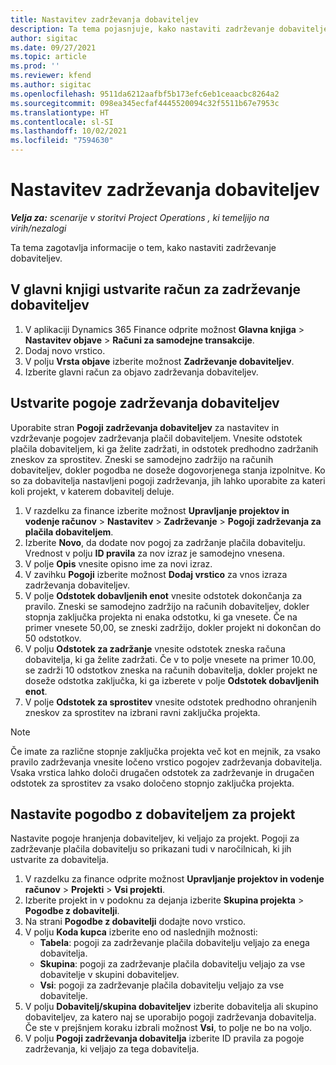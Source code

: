 ```yaml
---
title: Nastavitev zadrževanja dobaviteljev
description: Ta tema pojasnjuje, kako nastaviti zadrževanje dobaviteljev.
author: sigitac
ms.date: 09/27/2021
ms.topic: article
ms.prod: ''
ms.reviewer: kfend
ms.author: sigitac
ms.openlocfilehash: 9511da6212aafbf5b173efc6eb1ceaacbc8264a2
ms.sourcegitcommit: 098ea345ecfaf4445520094c32f5511b67e7953c
ms.translationtype: HT
ms.contentlocale: sl-SI
ms.lasthandoff: 10/02/2021
ms.locfileid: "7594630"
---
```

# <a name="set-up-vendor-retention"></a>Nastavitev zadrževanja dobaviteljev

_**Velja za:** scenarije v storitvi Project Operations , ki temeljijo na virih/nezalogi_

Ta tema zagotavlja informacije o tem, kako nastaviti zadrževanje dobaviteljev.

## <a name="set-up-a-vendor-retention-account-in-general-ledger"></a>V glavni knjigi ustvarite račun za zadrževanje dobaviteljev

1. V aplikaciji Dynamics 365 Finance odprite možnost **Glavna knjiga** > **Nastavitev objave** > **Računi za samodejne transakcije**.
2. Dodaj novo vrstico.
3. V polju **Vrsta objave** izberite možnost **Zadrževanje dobaviteljev**.
4. Izberite glavni račun za objavo zadrževanja dobaviteljev.

## <a name="create-vendor-retention-terms"></a>Ustvarite pogoje zadrževanja dobaviteljev

Uporabite stran **Pogoji zadrževanja dobaviteljev** za nastavitev in vzdrževanje pogojev zadrževanja plačil dobaviteljem. Vnesite odstotek plačila dobaviteljem, ki ga želite zadržati, in odstotek predhodno zadržanih zneskov za sprostitev. Zneski se samodejno zadržijo na računih dobaviteljev, dokler pogodba ne doseže dogovorjenega stanja izpolnitve. Ko so za dobavitelja nastavljeni pogoji zadrževanja, jih lahko uporabite za kateri koli projekt, v katerem dobavitelj deluje.

1. V razdelku za finance izberite možnost **Upravljanje projektov in vodenje računov** > **Nastavitev** > **Zadrževanje** > **Pogoji zadrževanja za plačila dobaviteljem**.
2. Izberite **Novo**, da dodate nov pogoj za zadržanje plačila dobavitelju. Vrednost v polju **ID pravila** za nov izraz je samodejno vnesena. 
3. V polje **Opis** vnesite opisno ime za novi izraz.
4. V zavihku **Pogoji** izberite možnost **Dodaj vrstico** za vnos izraza zadrževanja dobaviteljev.
5. V polje **Odstotek dobavljenih enot** vnesite odstotek dokončanja za pravilo. Zneski se samodejno zadržijo na računih dobaviteljev, dokler stopnja zaključka projekta ni enaka odstotku, ki ga vnesete. Če na primer vnesete 50,00, se zneski zadržijo, dokler projekt ni dokončan do 50 odstotkov.
6. V polju **Odstotek za zadržanje** vnesite odstotek zneska računa dobavitelja, ki ga želite zadržati. Če v to polje vnesete na primer 10.00, se zadrži 10 odstotkov zneska na računih dobavitelja, dokler projekt ne doseže odstotka zaključka, ki ga izberete v polje **Odstotek dobavljenih enot**.
7. V polje **Odstotek za sprostitev** vnesite odstotek predhodno ohranjenih zneskov za sprostitev na izbrani ravni zaključka projekta.

> [!NOTE]
> Če imate za različne stopnje zaključka projekta več kot en mejnik, za vsako pravilo zadrževanja vnesite ločeno vrstico pogojev zadrževanja dobavitelja. Vsaka vrstica lahko določi drugačen odstotek za zadrževanje in drugačen odstotek za sprostitev za vsako določeno stopnjo zaključka projekta.

## <a name="set-up-a-vendor-agreement-for-the-project"></a>Nastavite pogodbo z dobaviteljem za projekt

Nastavite pogoje hranjenja dobaviteljev, ki veljajo za projekt. Pogoji za zadrževanje plačila dobavitelju so prikazani tudi v naročilnicah, ki jih ustvarite za dobavitelja.

1. V razdelku za finance odprite možnost **Upravljanje projektov in vodenje računov** > **Projekti** > **Vsi projekti**. 
2. Izberite projekt in v podoknu za dejanja izberite **Skupina projekta** > **Pogodbe z dobavitelji**.
3. Na strani **Pogodbe z dobavitelji** dodajte novo vrstico.
4. V polju **Koda kupca** izberite eno od naslednjih možnosti:
   - **Tabela**: pogoji za zadrževanje plačila dobavitelju veljajo za enega dobavitelja.
   - **Skupina**: pogoji za zadrževanje plačila dobavitelju veljajo za vse dobavitelje v skupini dobaviteljev.
   - **Vsi**: pogoji za zadrževanje plačila dobavitelju veljajo za vse dobavitelje.
5. V polju **Dobavitelj/skupina dobaviteljev** izberite dobavitelja ali skupino dobaviteljev, za katero naj se uporabijo pogoji zadrževanja dobavitelja. Če ste v prejšnjem koraku izbrali možnost **Vsi**, to polje ne bo na voljo.
6. V polju **Pogoji zadrževanja dobavitelja** izberite ID pravila za pogoje zadrževanja, ki veljajo za tega dobavitelja.

